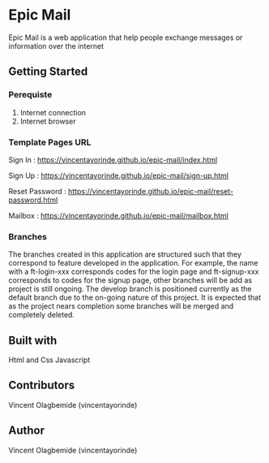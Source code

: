 # Epic Mail
Epic Mail is a web application that help people exchange messages or information over the internet

## Getting Started
### Perequiste
1. Internet connection
2. Internet browser

### Template Pages URL
Sign In 
: https://vincentayorinde.github.io/epic-mail/index.html

Sign Up
: https://vincentayorinde.github.io/epic-mail/sign-up.html

Reset Password 
: https://vincentayorinde.github.io/epic-mail/reset-password.html

Mailbox
: https://vincentayorinde.github.io/epic-mail/mailbox.html



### Branches 
The branches created in this application are structured such that they correspond to feature developed in the application. For example, the  name with a ft-login-xxx corresponds codes for the login page and ft-signup-xxx corresponds to codes for the signup page, other branches will be add as project is still ongoing.
 The develop branch is positioned currently as the default branch due to the on-going nature of this project. It is expected that as the project nears completion some branches will be merged and completely deleted.

## Built with
Html and Css
Javascript

## Contributors

Vincent Olagbemide (vincentayorinde)

## Author

Vincent Olagbemide (vincentayorinde)